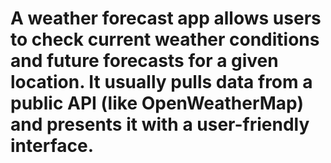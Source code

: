 <h1>A weather forecast app allows users to check current weather conditions and future forecasts for a given location. It usually pulls data from a public API (like OpenWeatherMap) and presents it with a user-friendly interface.</h1>
